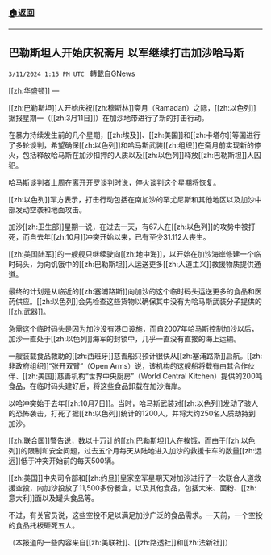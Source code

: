 ###  [:house:返回](README.md)
---


## 巴勒斯坦人开始庆祝斋月 以军继续打击加沙哈马斯
`3/11/2024 1:15 PM UTC ` [轉載自GNews](https://gnews.org/articles/2384553)

[[zh:华盛顿]] — 

[[zh:巴勒斯坦]]人开始庆祝[[zh:穆斯林]]斋月（Ramadan）之际，[[zh:以色列]]据报星期一（[[zh:3月11日]]）在加沙地带进行了新的打击行动。

在暴力持续发生前的几个星期，[[zh:埃及]]、[[zh:美国]]和[[zh:卡塔尔]]等国进行了多轮谈判，希望确保[[zh:以色列]]和哈马斯武装[[zh:组织]]在斋月前实现新的停火，包括释放哈马斯在加沙扣押的人质以及[[zh:以色列]]释放[[zh:巴勒斯坦]]人囚犯。

哈马斯谈判者上周在离开开罗谈判时说，停火谈判这个星期将恢复。

[[zh:以色列]]军方表示，打击行动包括在南加沙的罕尤尼斯和其他地区以及加沙中部发动空袭和地面攻击。

加沙[[zh:卫生部]]星期一说，在过去一天，有67人在[[zh:以色列]]的攻势中被打死，而自去年[[zh:10月]]冲突开始以来，已有至少31.112人丧生。

[[zh:美国陆军]]的一艘舰只继续驶向[[zh:地中海]]，以开始在加沙海岸修建一个临时码头，为向饥饿中的[[zh:巴勒斯坦]]人运送更多[[zh:人道主义]]救援物质提供通道。

最终的计划是从临近的[[zh:塞浦路斯]]向加沙的这个临时码头运送更多的食品和医药供应。[[zh:以色列]]会先检查这些货物以确保其中没有为哈马斯武装分子提供的[[zh:武器]]。

急需这个临时码头是因为加沙没有港口设施，而自2007年哈马斯控制加沙以后，加沙一直处于[[zh:以色列]]海军的封锁中，几乎一直没有直接的海上运输。

一艘装载食品救助的[[zh:西班牙]]慈善船只预计很快从[[zh:塞浦路斯]]启航。[[zh:非政府组织]]“张开双臂”（Open Arms）说，该机构的这艘船将载有由其合作伙伴、[[zh:美国]]慈善机构“世界中央厨房”（World Central Kitchen）提供的200吨食品，在临时码头建好后，将这些食品卸载在加沙海岸。

以哈冲突始于去年[[zh:10月7日]]。当时，哈马斯武装对[[zh:以色列]]发动了骇人的恐怖袭击，打死了据[[zh:以色列]]统计的1200人，并将大约250名人质劫持到加沙。

[[zh:联合国]]警告说，数以十万计的[[zh:巴勒斯坦]]人在挨饿，而由于[[zh:以色列]]的限制和安全问题，过去五个月每天从陆地进入加沙的救援卡车的数量[[zh:远远]]低于冲突开始前的每天500辆。

[[zh:美国]]中央司令部和[[zh:约旦]]皇家空军星期天对加沙进行了一次联合人道救援空投，向加沙投放了11,500多份餐盒，以及其他食品，包括大米、面粉、[[zh:意大利]]面以及罐头食品等。

不过，有关官员说，这些空投不足以满足加沙广泛的食品需求。一天前，一个空投的食品托板砸死五人。

（本报道的一些内容来自[[zh:美联社]]、[[zh:路透社]]和[[zh:法新社]]）

